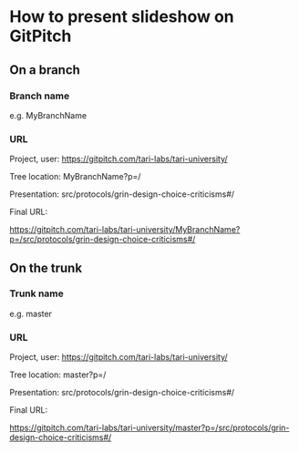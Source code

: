 # How to present slideshow on GitPitch

## On a branch
### Branch name 
e.g. MyBranchName

### URL
Project, user:   https://gitpitch.com/tari-labs/tari-university/

Tree location:   MyBranchName?p=/

Presentation:   src/protocols/grin-design-choice-criticisms#/

Final URL:

https://gitpitch.com/tari-labs/tari-university/MyBranchName?p=/src/protocols/grin-design-choice-criticisms#/

## On the trunk
### Trunk name
e.g. master
### URL
Project, user:   https://gitpitch.com/tari-labs/tari-university/

Tree location:   master?p=/

Presentation:    src/protocols/grin-design-choice-criticisms#/

Final URL:

https://gitpitch.com/tari-labs/tari-university/master?p=/src/protocols/grin-design-choice-criticisms#/
